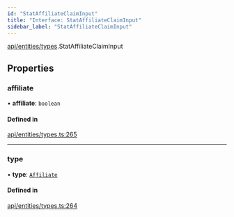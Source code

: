```yaml
---
id: "StatAffiliateClaimInput"
title: "Interface: StatAffiliateClaimInput"
sidebar_label: "StatAffiliateClaimInput"
---
```


[api/entities/types](../../../../../modules/API/Entities/Types/Types.md).StatAffiliateClaimInput

## Properties

### affiliate

• **affiliate**: `boolean`

#### Defined in

[api/entities/types.ts:265](https://github.com/PolymeshAssociation/polymesh-sdk/blob/995f17653/src/api/entities/types.ts#L265)

___

### type

• **type**: [`Affiliate`](../../../../../enums/API/Entities/Types/ClaimType/ClaimType.md#affiliate)

#### Defined in

[api/entities/types.ts:264](https://github.com/PolymeshAssociation/polymesh-sdk/blob/995f17653/src/api/entities/types.ts#L264)
